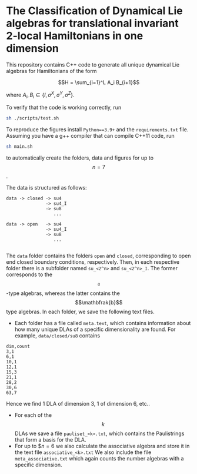 # The Classification of Dynamical Lie algebras for translational invariant 2-local Hamiltonians in one dimension

This repository contains C++ code to generate all unique dynamical Lie algebras for Hamiltonians of the form

$$H = \sum_{i=1}^L A_i B_{i+1}$$

where $A_i, B_i \in \{I,\sigma^X, \sigma^Y, \sigma^Z\}$.

To verify that the code is working correctly, run 
```bash
sh ./scripts/test.sh
```

To reproduce the figures install `Python==3.9+` and the `requirements.txt` file. Assuming you have a g++ compiler that can compile C++11 code, run
```bash
sh main.sh
```
to automatically create the folders, data and figures for up to $$n=7$$.

The data is structured as follows:

```text
data -> closed -> su4
               -> su4_I
               -> su8
                  ...
     
data -> open   -> su4
               -> su4_I
               -> su8
                  ...
        
```
The `data` folder contains the folders `open` and `closed`, corresponding to open
end closed boundary conditions, respectively. Then, in each respective folder there is a subfolder
named `su_<2^n>` and `su_<2^n>_I`. The former corresponds to the $$\mathfrak{a}$$-type algebras, whereas the latter
contains the $$\mathbfrak{b}$$ type algebras. In each folder, we save the following text files.

- Each folder has a file called `meta.text`, which contains
information about how many unique DLAs of a specific dimensionality are found. 
For example, `data/closed/su8` contains
```text
dim,count
3,1
6,1
10,1
12,1
15,3
21,1
28,2
30,6
63,7
```
Hence we find 1 DLA of dimension 3, 1 of dimension 6, etc.. 
- For each of the $$k$$ DLAs
we save a file `pauliset_<k>.txt`, which contains the Paulistrings that form a basis for the DLA. 
- For up to $$n=6$ we also calculate the associative algebra and store it in the text file `associative_<k>.txt`
We also include the file `meta_associative.txt` which again counts the number algebras with a specific dimension.